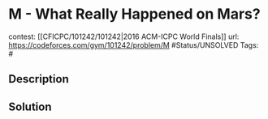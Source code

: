 # M - What Really Happened on Mars?

contest: [[CFICPC/101242/101242|2016 ACM-ICPC World Finals]]
url: https://codeforces.com/gym/101242/problem/M
#Status/UNSOLVED
Tags: #

## Description

## Solution

